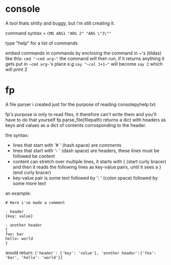 # console
A tool thats shitty and buggy, but i'm still creating it.

command syntax = `CMD ARG1 "ARG 2" "ARG \"3\""`

type "help" for a list of commands

embed commands in commands by enclosing the command in ~'s (tildas) like this: `cmd "~cmd arg~"`
the command will then run, if it returns anything it gets put in `~cmd arg~`'s place
e.g `say "~cal 1+1~"` will become `say 2` which will print 2

# fp
A file parser i created just for the purpose of reading consolepyhelp.txt

fp's purpose is only to read files, it therefore can't write them and you'll have to do that yourself
fp.parse_file(filepath) returns a dict with headers as keys and values as a dict of contents corrosponding to the header.

the syntax:
* lines that start with '# ' (hash space) are comments
* lines that start with '- ' (dash space) are headers, these lines must be followed be content
* content can stretch over multiple lines, it starts with { (start curly bracer) and then it reads the following lines as key-value pairs, until it sees a } (end curly bracer)
* key-value pair is some text followed by ': ' (colon space) followed by some more text

an example:
```
# Here i've made a comment

- header
{key: value}

- another header
{
foo: bar
hello: world
}
```
would return:
`{'header': {'key': 'value'}, 'another header':{'foo': 'bar', 'hello': 'world'}}`


